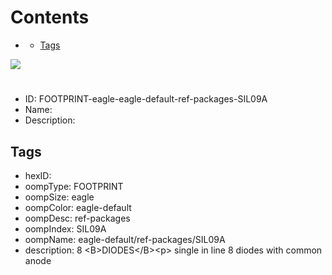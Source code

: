 



Contents
========

* [](#)
	* [Tags](#tags)
  
![][im]
# 

- ID: FOOTPRINT-eagle-eagle-default-ref-packages-SIL09A
- Name: 
- Description: 

## Tags

- hexID: 
- oompType: FOOTPRINT
- oompSize: eagle
- oompColor: eagle-default
- oompDesc: ref-packages
- oompIndex: SIL09A
- oompName: eagle-default/ref-packages/SIL09A
- description: 8 &lt;B&gt;DIODES&lt;/B&gt;&lt;p&gt;&#xD;
single in line 8 diodes with common anode



[im]: image.png
